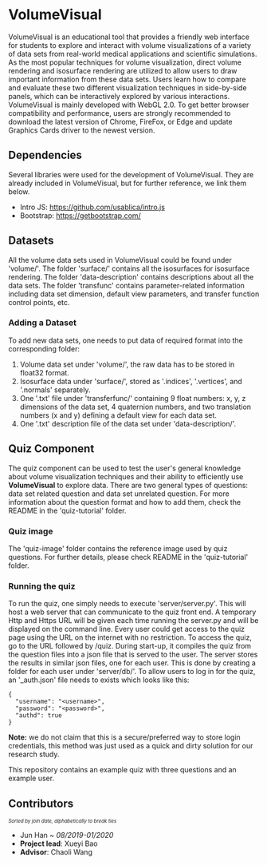 # VolumeVisual
VolumeVisual is an educational tool that provides a friendly web interface for students to explore and interact with volume visualizations of a variety of data sets from real-world medical applications and scientific simulations. As the most popular techniques for volume visualization, direct volume rendering and isosurface rendering are utilized to allow users to draw important information from these data sets. Users learn how to compare and evaluate these two different visualization techniques in side-by-side panels, which can be interactively explored by various interactions.
VolumeVisual is mainly developed with WebGL 2.0. To get better browser compatibility and performance, users are strongly recommended to download the latest version of Chrome, FireFox, or Edge and update Graphics Cards driver to the newest version.
## Dependencies
Several libraries were used for the development of VolumeVisual.
They are already included in VolumeVisual, but for further reference, we link them below.

* Intro JS: https://github.com/usablica/intro.js
* Bootstrap: https://getbootstrap.com/
## Datasets
All the volume data sets used in VolumeVisual could be found under 'volume/'.
The folder 'surface/' contains all the isosurfaces for isosurface rendering.
The folder 'data-description' contains descriptions about all the data sets.
The folder 'transfunc' contains parameter-related information including data set dimension, default view parameters, and transfer function control points, etc.

### Adding a Dataset
To add new data sets, one needs to put data of required format into the corresponding folder:
1. Volume data set under 'volume/', the raw data has to be stored in float32 format. 
2. Isosurface data under 'surface/', stored as '.indices', '.vertices', and '.normals' separately.
3. One '.txt' file under 'transferfunc/' containing 9 float numbers: x, y, z dimensions of the data set, 4 quaternion numbers, and two translation numbers (x and y) defining a default view for each data set.
4. One '.txt' description file of the data set under 'data-description/'.
## Quiz Component
The quiz component can be used to test the user's general knowledge about volume visualization techniques and their ability to efficiently use **VolumeVisual** to explore data.
There are two general types of questions: data set related question and data set unrelated question. 
For more information about the question format and how to add them, check the README in the 'quiz-tutorial' folder.
### Quiz image
The 'quiz-image' folder contains the reference image used by quiz questions. For further details, please check README in the 'quiz-tutorial' folder.
### Running the quiz
To run the quiz, one simply needs to execute 'server/server.py'.
This will host a web server that can communicate to the quiz front end.
A temporary Http and Https URL will be given each time running the server.py and will be displayed on the command line. Every user could get access to the quiz page using the URL on the internet with no restriction.
To access the quiz, go to the URL followed by /quiz.
During start-up, it compiles the quiz from the question files into a json file that is served to the user.
The server stores the results in similar json files, one for each user.
This is done by creating a folder for each user under 'server/db/'.
To allow users to log in for the quiz, an '_auth.json' file needs to exists which looks like this:

```
{
  "username": "<username>",
  "password": "<password>",
  "authd": true
}

```
**Note:** we do not claim that this is a secure/preferred way to store login credentials, this method was just used as a quick and dirty solution for our research study.

This repository contains an example quiz with three questions and an example user.

## Contributors
<sub><sup>_Sorted by join date, alphabetically to break ties_</sup></sub>

* Jun Han ~ _08/2019-01/2020_
* __Project lead__: Xueyi Bao
* __Advisor__: Chaoli Wang

